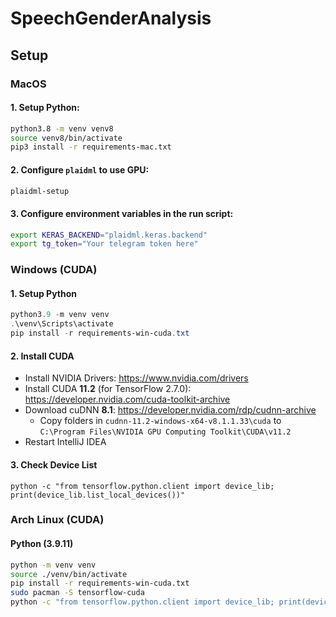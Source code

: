 # SpeechGenderAnalysis

## Setup

### MacOS

#### 1. Setup Python:

```sh
python3.8 -m venv venv8
source venv8/bin/activate
pip3 install -r requirements-mac.txt
```

#### 2. Configure `plaidml` to use GPU:

```sh
plaidml-setup
```

#### 3. Configure environment variables in the run script:

```sh
export KERAS_BACKEND="plaidml.keras.backend"
export tg_token="Your telegram token here"
```

### Windows (CUDA)

#### 1. Setup Python

```powershell
python3.9 -m venv venv
.\venv\Scripts\activate
pip install -r requirements-win-cuda.txt
```

#### 2. Install CUDA

* Install NVIDIA Drivers: https://www.nvidia.com/drivers
* Install CUDA **11.2** (for TensorFlow 2.7.0): https://developer.nvidia.com/cuda-toolkit-archive
* Download cuDNN **8.1**: https://developer.nvidia.com/rdp/cudnn-archive
  * Copy folders in `cudnn-11.2-windows-x64-v8.1.1.33\cuda` to `C:\Program Files\NVIDIA GPU Computing Toolkit\CUDA\v11.2`
* Restart IntelliJ IDEA

#### 3. Check Device List

```shell
python -c "from tensorflow.python.client import device_lib; print(device_lib.list_local_devices())"
```

### Arch Linux (CUDA)

#### Python (3.9.11)

```sh
python -m venv venv
source ./venv/bin/activate
pip install -r requirements-win-cuda.txt
sudo pacman -S tensorflow-cuda
python -c "from tensorflow.python.client import device_lib; print(device_lib.list_local_devices())"
```